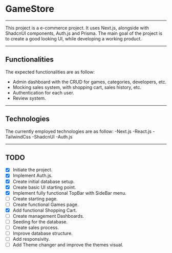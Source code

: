 # GameStore

---

This project is a e-commerce project.
It uses Next.js, alongside with ShadcnUI components, Auth.js and Prisma.
The main goal of the project is to create a good looking UI, while developing a working product.

---
## Functionalities

The expected functionalities are as follow:
- Admin dashboard with the CRUD for games, categories, developers, etc.
- Mocking sales system, with shopping cart, sales history, etc.
- Authentication for each user.
- Review system.

---

## Technologies

The currently employed technologies are as follow:
-Next.js
-React.js
-TailwindCss
-ShadcnUI
-Auth.js

---
## TODO

- [X] Initiate the project.
- [X] Implement Auth.js.
- [X] Create initial database setup.
- [X] Create basic UI starting point.
- [X] Implement fully functional TopBar with SideBar menu.
- [ ] Create starting page.
- [ ] Create functional Games page.
- [X] Add functional Shopping Cart.
- [ ] Create management Dashboards.
- [ ] Seeding for the database.
- [ ] Create sales process.
- [ ] Improve database structure.
- [ ] Add responsivity.
- [ ] Add Theme changer and improve the themes visual.